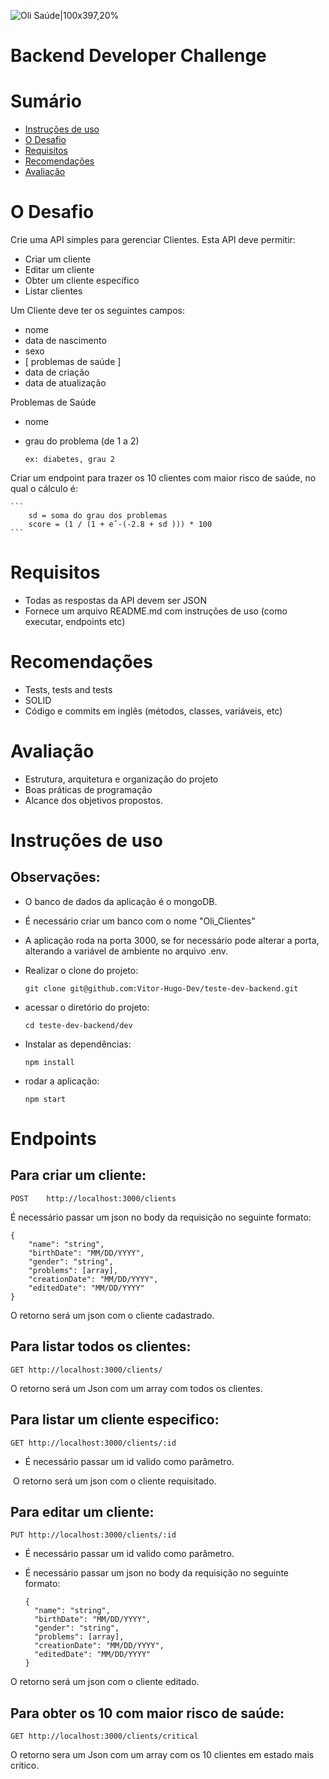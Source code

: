 ![Oli Saúde|100x397,20%](https://hs-7708371.f.hubspotfree.net/hub/7708371/hubfs/logo-olisaude.png?upscale=true&width=288&upscale=true&name=logo-olisaude.png)

# Backend Developer Challenge

# Sumário

- [Instruções de uso](#instruções-de-uso)
- [O Desafio](#O-Desafio)
- [Requisitos](#Requisitos)
- [Recomendações](#Recomendações)
- [Avaliação](#Avaliação)

# O Desafio

Crie uma API simples para gerenciar Clientes. Esta API deve permitir:
- Criar um cliente
- Editar um cliente
- Obter um cliente específico
- Listar clientes

Um Cliente deve ter os seguintes campos:
- nome
- data de nascimento
- sexo 
- [ problemas de saúde ]
- data de criação
- data de atualização

Problemas de Saúde
- nome
- grau do problema (de 1 a 2)
  
    ```
    ex: diabetes, grau 2
    ```

Criar um endpoint para trazer os 10 clientes com maior risco de saúde, no qual o cálculo é:
    
    ```
        sd = soma do grau dos problemas
        score = (1 / (1 + eˆ-(-2.8 + sd ))) * 100
    ```

# Requisitos
- Todas as respostas da API devem ser JSON
- Fornece um arquivo README.md com instruções de uso (como executar, endpoints etc)

# Recomendações
- Tests, tests and tests
- SOLID
- Código e commits em inglês (métodos, classes, variáveis, etc)

# Avaliação
- Estrutura, arquitetura e organização do projeto
- Boas práticas de programação
- Alcance dos objetivos propostos.

# Instruções de uso

## Observações:

- O banco de dados da aplicação é o mongoDB.
- É necessário criar um banco com o nome "Oli_Clientes"
- A aplicação roda na porta 3000, se for necessário pode alterar a porta, alterando a variável de ambiente no arquivo .env.

- Realizar o clone do projeto: 

  ```
  git clone git@github.com:Vitor-Hugo-Dev/teste-dev-backend.git
  ```

- acessar o diretório do projeto:

  ```
  cd teste-dev-backend/dev
  ```

- Instalar as dependências:

  ```
  npm install
  ```

- rodar a aplicação:

  ```
  npm start
  ```

  

# Endpoints

## Para criar um cliente: 

```
POST	http://localhost:3000/clients
```

É necessário passar um json no body da requisição no seguinte formato:

```
{
	"name": "string",
	"birthDate": "MM/DD/YYYY",
	"gender": "string",
	"problems": [array],
	"creationDate": "MM/DD/YYYY",
	"editedDate": "MM/DD/YYYY"
}
```

O retorno será um json com o cliente cadastrado.

## Para listar todos os clientes:

```
GET	http://localhost:3000/clients/
```

O retorno será um Json com um array com todos os clientes.



## Para listar um cliente especifico:

```
GET	http://localhost:3000/clients/:id
```

- É necessário passar um id valido como parâmetro.

​	O retorno será um json com o cliente requisitado.

##  Para editar um cliente:

```
PUT	http://localhost:3000/clients/:id
```

- É necessário passar um id valido como parâmetro.

- É necessário passar um json no body da requisição no seguinte formato:

  ```
  {
  	"name": "string",
  	"birthDate": "MM/DD/YYYY",
  	"gender": "string",
  	"problems": [array],
  	"creationDate": "MM/DD/YYYY",
  	"editedDate": "MM/DD/YYYY"
  }
  ```

O retorno será um json com o cliente editado.

## Para obter os 10 com maior risco de saúde:

```
GET	http://localhost:3000/clients/critical
```

O retorno sera um Json com um array com os 10 clientes em estado mais crítico.
